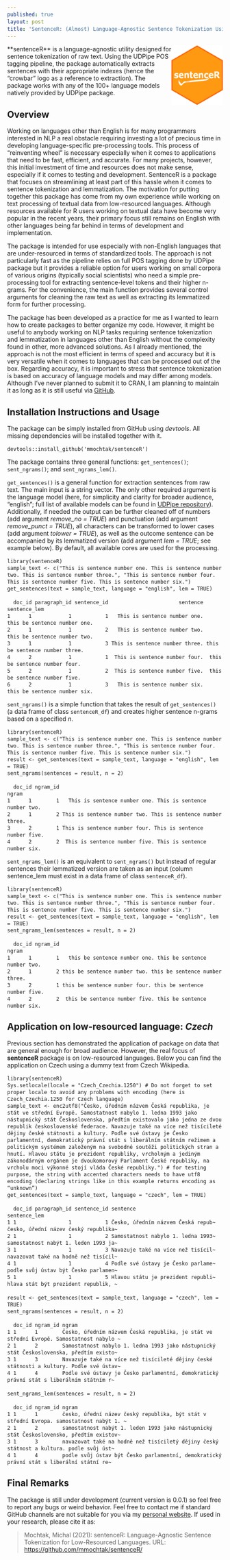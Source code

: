 ```yaml
---
published: true
layout: post
title: 'SentenceR: (Almost) Language-Agnostic Sentence Tokenization Using R'
---
```


<img src="/images/logo_sentencer.png" style="max-width:100%;" height="139" align="right">
**sentenceR** is a language-agnostic utility designed for sentence tokenization of raw text. Using the UDPipe POS tagging pipeline, the package automatically extracts sentences with their appropriate indexes (hence the “crowbar” logo as a reference to extraction). The package works with any of the 100+ language models natively provided by UDPipe package.

## Overview
Working on languages other than English is for many programmers interested in NLP a real obstacle requiring investing a lot of precious time in developing language-specific pre-processing tools. This process of “reinventing wheel” is necessary especially when it comes to applications that need to be fast, efficient, and accurate. For many projects, however, this initial investment of time and resources does not make sense, especially if it comes to testing and development. SentenceR is a package that focuses on streamlining at least part of this hassle when it comes to sentence tokenization and lemmatization. The motivation for putting together this package has come from my own experience while working on text processing of textual data from low-resourced languages. Although resources available for R users working on textual data have become very popular in the recent years, their primary focus still remains on English with other languages being far behind in terms of development and implementation.   

The package is intended for use especially with non-English languages that are under-resourced in terms of standardized tools. The approach is not particularly fast as the pipeline relies on full POS tagging done by UDPipe package but it provides a reliable option for users working on small corpora of various origins (typically social scientists) who need a simple pre-processing tool for extracting sentence-level tokens and their higher n-grams. For the convenience, the main function provides several control arguments for cleaning the raw text as well as extracting its lemmatized form for further processing.

The package has been developed as a practice for me as I wanted to learn how to create packages to better organize my code. However, it might be useful to anybody working on NLP tasks requiring sentence tokenization and lemmatization in languages other than English without the complexity found in other, more advanced solutions. As I already mentioned, the approach is not the most efficient in terms of speed and accuracy but it is very versatile when it comes to languages that can be processed out of the box. Regarding accuracy, it is important to stress that sentence tokenization is based on accuracy of language models and may differ among models. Although I’ve never planned to submit it to CRAN, I am planning to maintain it as long as it is still useful via [GitHub]( https://github.com/mmochtak/sentenceR).

## Installation Instructions and Usage
The package can be simply installed from GitHub using *devtools*. All missing dependencies will be installed together with it.

~~~
devtools::install_github('mmochtak/sentenceR')
~~~

The package contains three general functions: `get_sentences()`; `sent_ngrams()`;  and `sent_ngrams_lem()`. 

`get_sentences()` is a general function for extraction sentences from raw text. The main input is a string vector. The only other required argument is the language model (here, for simplicity and clarity for broader audience, “english”; full list of available models can be found in [UDPipe repository]( https://github.com/bnosac/udpipe)). Additionally, if needed the output can be further cleaned off of numbers (add argument *remove_no = TRUE*) and punctuation (add argument *remove_punct = TRUE*), all characters can be transformed to lower cases (add argument *tolower = TRUE*), as well as the outcome sentence can be accompanied by its lemmatized version (add argument *lem = TRUE*; see example below). By default, all available cores are used for the processing.

~~~
library(sentenceR)
sample_text <- c("This is sentence number one. This is sentence number two. This is sentence number three.", "This is sentence number four. This is sentence number five. This is sentence number six.")
get_sentences(text = sample_text, language = "english", lem = TRUE)

  doc_id paragraph_id sentence_id                       sentence                   sentence_lem
1      1            1           1   This is sentence number one.   this be sentence number one.
2      1            1           2   This is sentence number two.   this be sentence number two.
3      1            1           3 This is sentence number three. this be sentence number three.
4      2            1           1  This is sentence number four.  this be sentence number four.
5      2            1           2  This is sentence number five.  this be sentence number five.
6      2            1           3   This is sentence number six.   this be sentence number six.
~~~

`sent_ngrams()` is a simple function that takes the result of `get_sentences()` (a data frame of class `sentenceR_df`) and creates higher sentence n-grams based on a specified *n*.

~~~
library(sentenceR)
sample_text <- c("This is sentence number one. This is sentence number two. This is sentence number three.", "This is sentence number four. This is sentence number five. This is sentence number six.")
result <- get_sentences(text = sample_text, language = "english", lem = TRUE)
sent_ngrams(sentences = result, n = 2)

  doc_id ngram_id                                                       ngram
1      1        1   This is sentence number one. This is sentence number two.
2      1        2 This is sentence number two. This is sentence number three.
3      2        1 This is sentence number four. This is sentence number five.
4      2        2  This is sentence number five. This is sentence number six.
~~~

`sent_ngrams_lem()` is an equivalent to `sent_ngrams()` but instead of regular sentences their lemmatized version are taken as an input (column sentence_lem must exist in a data frame of class `sentenceR_df`).

~~~
library(sentenceR)
sample_text <- c("This is sentence number one. This is sentence number two. This is sentence number three.", "This is sentence number four. This is sentence number five. This is sentence number six.")
result <- get_sentences(text = sample_text, language = "english", lem = TRUE)
sent_ngrams_lem(sentences = result, n = 2)

  doc_id ngram_id                                                       ngram
1      1        1   this be sentence number one. this be sentence number two.
2      1        2 this be sentence number two. this be sentence number three.
3      2        1 this be sentence number four. this be sentence number five.
4      2        2  this be sentence number five. this be sentence number six.
~~~

## Application on low-resourced language: *Czech*
Previous section has demonstrated the application of package on data that are general enough for broad audience. However, the real focus of **sentenceR** package is on low-resourced languages. Below you can find the application on Czech using a dummy text from Czech Wikipedia.

~~~
library(sentenceR)
Sys.setlocale(locale = "Czech_Czechia.1250") # Do not forget to set proper locale to avoid any problems with encoding (here is Czech_Czechia.1250 for Czech language)
sample_text <- enc2utf8("Česko, úředním názvem Česká republika, je stát ve střední Evropě. Samostatnost nabylo 1. ledna 1993 jako nástupnický stát Československa, předtím existovalo jako jedna ze dvou republik československé federace. Navazuje také na více než tisícileté dějiny české státnosti a kultury. Podle své ústavy je Česko parlamentní, demokratický právní stát s liberálním státním režimem a politickým systémem založeným na svobodné soutěži politických stran a hnutí. Hlavou státu je prezident republiky, vrcholným a jediným zákonodárným orgánem je dvoukomorový Parlament České republiky, na vrcholu moci výkonné stojí vláda České republiky.") # for testing purpose, the string with accented characters needs to have utf8 encoding (declaring strings like in this example returns encoding as “unknown”)
get_sentences(text = sample_text, language = "czech", lem = TRUE)

  doc_id paragraph_id sentence_id sentence                           sentence_lem                        
1 1                 1           1 Česko, úředním názvem Česká repub~ česko, úřední název český republika~
2 1                 1           2 Samostatnost nabylo 1. ledna 1993~ samostatnost nabýt 1. leden 1993 ja~
3 1                 1           3 Navazuje také na více než tisícil~ navazovat také na hodně než tisícil~
4 1                 1           4 Podle své ústavy je Česko parlame~ podle svůj ústav být Česko parlamen~
5 1                 1           5 Hlavou státu je prezident republi~ hlava stát být prezident republik, ~

result <- get_sentences(text = sample_text, language = "czech", lem = TRUE)
sent_ngrams(sentences = result, n = 2)

  doc_id ngram_id ngram                                                                                  
1 1      1        Česko, úředním názvem Česká republika, je stát ve střední Evropě. Samostatnost nabylo ~
2 1      2        Samostatnost nabylo 1. ledna 1993 jako nástupnický stát Československa, předtím existo~
3 1      3        Navazuje také na více než tisícileté dějiny české státnosti a kultury. Podle své ústav~
4 1      4        Podle své ústavy je Česko parlamentní, demokratický právní stát s liberálním státním r~

sent_ngrams_lem(sentences = result, n = 2)

  doc_id ngram_id ngram                                                                                  
1 1      1        česko, úřední název český republika, být stát v střední Evropa. samostatnost nabýt 1. ~
2 1      2        samostatnost nabýt 1. leden 1993 jako nástupnický stát Československo, předtím existov~
3 1      3        navazovat také na hodně než tisíciletý dějiny český státnost a kultura. podle svůj úst~
4 1      4        podle svůj ústav být Česko parlamentní, demokratický právní stát s liberální státní re~
~~~

## Final Remarks
The package is still under development (current version is 0.0.1) so feel free to report any bugs or weird behavior. Feel free to contact me if standard GitHub channels are not suitable for you via my [personal website](https://mochtak.com). If used in your research, please cite it as:

> Mochtak, Michal (2021): sentenceR: Language-Agnostic Sentence Tokenization for Low-Resourced Languages. URL: https://github.com/mmochtak/sentenceR/
